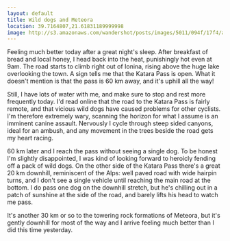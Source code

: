 ```yaml
---
layout: default
title: Wild dogs and Meteora
location: 39.7164807,21.61831189999998
image: http://s3.amazonaws.com/wandershot/posts/images/5011/094f/17f4/ac00/0200/003d/original/7-22.jpg?1343293775
---
```

Feeling much better today after a great night's sleep. After breakfast of bread and local honey, I head back into the heat, punishingly hot even at 9am. The road starts to climb right out of Ionina, rising above the huge lake overlooking the town. A sign tells me that the Katara Pass is open. What it doesn't mention is that the pass is 60 km away, and it's uphill all the way!

Still, I have lots of water with me, and make sure to stop and rest more frequently today. I'd read online that the road to the Katara Pass is fairly remote, and that vicious wild dogs have caused problems for other cyclists. I'm therefore extremely wary, scanning the horizon for what I assume is an imminent canine assault. Nervously I cycle through steep sided canyons, ideal for an ambush, and any movement in the trees beside the road gets my heart racing. 

60 km later and I reach the pass without seeing a single dog. To be honest I'm slightly disappointed, I was kind of looking forward to heroicly fending off a pack of wild dogs. On the other side of the Katara Pass there's a great 20 km downhill, reminiscent of the Alps: well paved road with wide hairpin turns, and I don't see a single vehicle until reaching the main road at the bottom. I do pass one dog on the downhill stretch, but he's chilling out in a patch of sunshine at the side of the road, and barely lifts his head to watch me pass.

It's another 30 km or so to the towering rock formations of Meteora, but it's gently downhill for most of the way and I arrive feeling much better than I did this time yesterday.